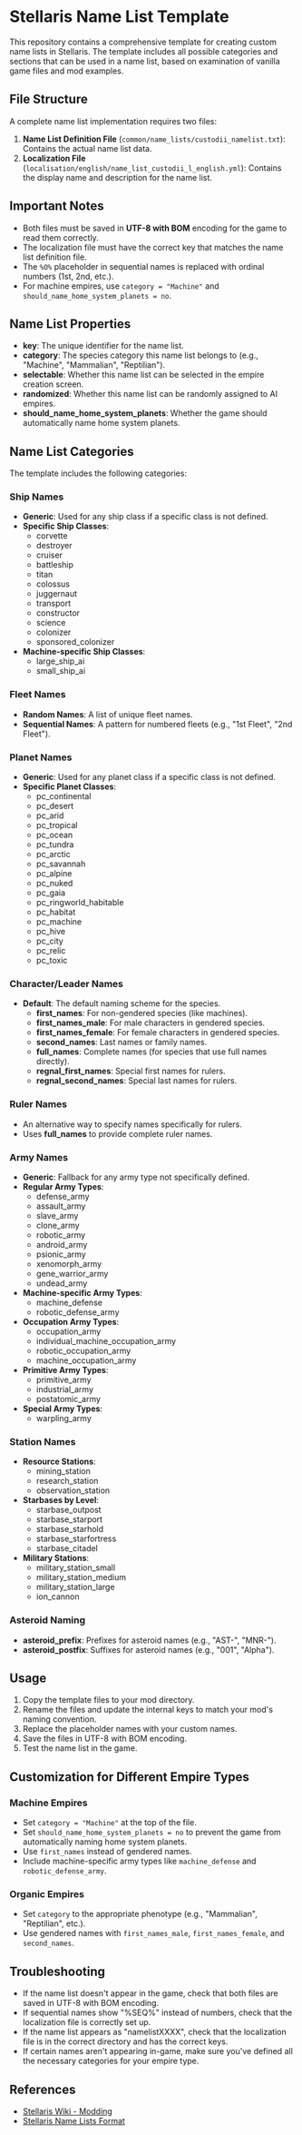 # Stellaris Name List Template

This repository contains a comprehensive template for creating custom name lists in Stellaris. The template includes all possible categories and sections that can be used in a name list, based on examination of vanilla game files and mod examples.

## File Structure

A complete name list implementation requires two files:

1. **Name List Definition File** (`common/name_lists/custodii_namelist.txt`): Contains the actual name list data.
2. **Localization File** (`localisation/english/name_list_custodii_l_english.yml`): Contains the display name and description for the name list.

## Important Notes

- Both files must be saved in **UTF-8 with BOM** encoding for the game to read them correctly.
- The localization file must have the correct key that matches the name list definition file.
- The `%O%` placeholder in sequential names is replaced with ordinal numbers (1st, 2nd, etc.).
- For machine empires, use `category = "Machine"` and `should_name_home_system_planets = no`.

## Name List Properties

- **key**: The unique identifier for the name list.
- **category**: The species category this name list belongs to (e.g., "Machine", "Mammalian", "Reptilian").
- **selectable**: Whether this name list can be selected in the empire creation screen.
- **randomized**: Whether this name list can be randomly assigned to AI empires.
- **should_name_home_system_planets**: Whether the game should automatically name home system planets.

## Name List Categories

The template includes the following categories:

### Ship Names
- **Generic**: Used for any ship class if a specific class is not defined.
- **Specific Ship Classes**: 
  - corvette
  - destroyer
  - cruiser
  - battleship
  - titan
  - colossus
  - juggernaut
  - transport
  - constructor
  - science
  - colonizer
  - sponsored_colonizer
- **Machine-specific Ship Classes**:
  - large_ship_ai
  - small_ship_ai

### Fleet Names
- **Random Names**: A list of unique fleet names.
- **Sequential Names**: A pattern for numbered fleets (e.g., "1st Fleet", "2nd Fleet").

### Planet Names
- **Generic**: Used for any planet class if a specific class is not defined.
- **Specific Planet Classes**: 
  - pc_continental
  - pc_desert
  - pc_arid
  - pc_tropical
  - pc_ocean
  - pc_tundra
  - pc_arctic
  - pc_savannah
  - pc_alpine
  - pc_nuked
  - pc_gaia
  - pc_ringworld_habitable
  - pc_habitat
  - pc_machine
  - pc_hive
  - pc_city
  - pc_relic
  - pc_toxic

### Character/Leader Names
- **Default**: The default naming scheme for the species.
  - **first_names**: For non-gendered species (like machines).
  - **first_names_male**: For male characters in gendered species.
  - **first_names_female**: For female characters in gendered species.
  - **second_names**: Last names or family names.
  - **full_names**: Complete names (for species that use full names directly).
  - **regnal_first_names**: Special first names for rulers.
  - **regnal_second_names**: Special last names for rulers.

### Ruler Names
- An alternative way to specify names specifically for rulers.
- Uses **full_names** to provide complete ruler names.

### Army Names
- **Generic**: Fallback for any army type not specifically defined.
- **Regular Army Types**:
  - defense_army
  - assault_army
  - slave_army
  - clone_army
  - robotic_army
  - android_army
  - psionic_army
  - xenomorph_army
  - gene_warrior_army
  - undead_army
- **Machine-specific Army Types**:
  - machine_defense
  - robotic_defense_army
- **Occupation Army Types**:
  - occupation_army
  - individual_machine_occupation_army
  - robotic_occupation_army
  - machine_occupation_army
- **Primitive Army Types**:
  - primitive_army
  - industrial_army
  - postatomic_army
- **Special Army Types**:
  - warpling_army

### Station Names
- **Resource Stations**:
  - mining_station
  - research_station
  - observation_station
- **Starbases by Level**:
  - starbase_outpost
  - starbase_starport
  - starbase_starhold
  - starbase_starfortress
  - starbase_citadel
- **Military Stations**:
  - military_station_small
  - military_station_medium
  - military_station_large
  - ion_cannon

### Asteroid Naming
- **asteroid_prefix**: Prefixes for asteroid names (e.g., "AST-", "MNR-").
- **asteroid_postfix**: Suffixes for asteroid names (e.g., "001", "Alpha").

## Usage

1. Copy the template files to your mod directory.
2. Rename the files and update the internal keys to match your mod's naming convention.
3. Replace the placeholder names with your custom names.
4. Save the files in UTF-8 with BOM encoding.
5. Test the name list in the game.

## Customization for Different Empire Types

### Machine Empires
- Set `category = "Machine"` at the top of the file.
- Set `should_name_home_system_planets = no` to prevent the game from automatically naming home system planets.
- Use `first_names` instead of gendered names.
- Include machine-specific army types like `machine_defense` and `robotic_defense_army`.

### Organic Empires
- Set `category` to the appropriate phenotype (e.g., "Mammalian", "Reptilian", etc.).
- Use gendered names with `first_names_male`, `first_names_female`, and `second_names`.

## Troubleshooting

- If the name list doesn't appear in the game, check that both files are saved in UTF-8 with BOM encoding.
- If sequential names show "%SEQ%" instead of numbers, check that the localization file is correctly set up.
- If the name list appears as "namelistXXXX", check that the localization file is in the correct directory and has the correct keys.
- If certain names aren't appearing in-game, make sure you've defined all the necessary categories for your empire type.

## References

- [Stellaris Wiki - Modding](https://stellaris.paradoxwikis.com/Modding)
- [Stellaris Name Lists Format](https://stellaris.paradoxwikis.com/Name_lists) 